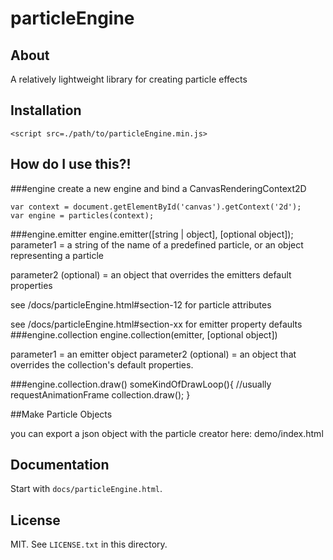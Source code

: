 # particleEngine

## About
A relatively lightweight library for creating particle effects

## Installation
`<script src=./path/to/particleEngine.min.js>`

## How do I use this?!

###engine
create a new engine and bind a CanvasRenderingContext2D

    var context = document.getElementById('canvas').getContext('2d');
    var engine = particles(context);
###engine.emitter
    engine.emitter([string | object], [optional object]);
parameter1 = a string of the name of a predefined particle, or an object representing a particle

parameter2 (optional) = an object that overrides the emitters default properties

see /docs/particleEngine.html#section-12 for particle attributes

see /docs/particleEngine.html#section-xx for emitter property defaults
###engine.collection
    engine.collection(emitter, [optional object])

parameter1 = an emitter object
parameter2 (optional) = an object that overrides the collection's default properties.

###engine.collection.draw()
    someKindOfDrawLoop(){ //usually requestAnimationFrame
        collection.draw();
    }

##Make Particle Objects

you can export a json object with the particle creator here: demo/index.html


## Documentation

Start with `docs/particleEngine.html`.



## License

MIT. See `LICENSE.txt` in this directory.
